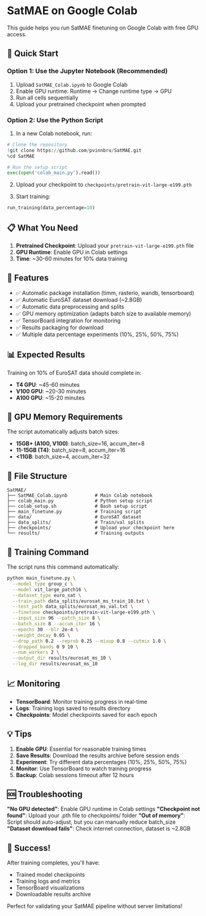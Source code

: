 # SatMAE on Google Colab

This guide helps you run SatMAE finetuning on Google Colab with free GPU access.

## 🚀 Quick Start

### Option 1: Use the Jupyter Notebook (Recommended)
1. Upload `SatMAE_Colab.ipynb` to Google Colab
2. Enable GPU runtime: Runtime → Change runtime type → GPU
3. Run all cells sequentially
4. Upload your pretrained checkpoint when prompted

### Option 2: Use the Python Script
1. In a new Colab notebook, run:
```python
# Clone the repository
!git clone https://github.com/pvinnbru/SatMAE.git
%cd SatMAE

# Run the setup script
exec(open('colab_main.py').read())
```

2. Upload your checkpoint to `checkpoints/pretrain-vit-large-e199.pth`

3. Start training:
```python
run_training(data_percentage=10)
```

## 📋 What You Need

1. **Pretrained Checkpoint**: Upload your `pretrain-vit-large-e199.pth` file
2. **GPU Runtime**: Enable GPU in Colab settings
3. **Time**: ~30-60 minutes for 10% data training

## 🔧 Features

- ✅ Automatic package installation (timm, rasterio, wandb, tensorboard)
- ✅ Automatic EuroSAT dataset download (~2.8GB)
- ✅ Automatic data preprocessing and splits
- ✅ GPU memory optimization (adapts batch size to available memory)
- ✅ TensorBoard integration for monitoring
- ✅ Results packaging for download
- ✅ Multiple data percentage experiments (10%, 25%, 50%, 75%)

## 📊 Expected Results

Training on 10% of EuroSAT data should complete in:
- **T4 GPU**: ~45-60 minutes
- **V100 GPU**: ~20-30 minutes  
- **A100 GPU**: ~15-20 minutes

## 💾 GPU Memory Requirements

The script automatically adjusts batch sizes:
- **15GB+ (A100, V100)**: batch_size=16, accum_iter=8
- **11-15GB (T4)**: batch_size=8, accum_iter=16
- **<11GB**: batch_size=4, accum_iter=32

## 📁 File Structure

```
SatMAE/
├── SatMAE_Colab.ipynb          # Main Colab notebook
├── colab_main.py               # Python setup script
├── colab_setup.sh              # Bash setup script
├── main_finetune.py            # Training script
├── data/                       # EuroSAT dataset
├── data_splits/                # Train/val splits
├── checkpoints/                # Upload your checkpoint here
└── results/                    # Training outputs
```

## 🎯 Training Command

The script runs this command automatically:
```bash
python main_finetune.py \
  --model_type group_c \
  --model vit_large_patch16 \
  --dataset_type euro_sat \
  --train_path data_splits/eurosat_ms_train_10.txt \
  --test_path data_splits/eurosat_ms_val.txt \
  --finetune checkpoints/pretrain-vit-large-e199.pth \
  --input_size 96 --patch_size 8 \
  --batch_size 8 --accum_iter 16 \
  --epochs 30 --blr 2e-4 \
  --weight_decay 0.05 \
  --drop_path 0.2 --reprob 0.25 --mixup 0.8 --cutmix 1.0 \
  --dropped_bands 0 9 10 \
  --num_workers 2 \
  --output_dir results/eurosat_ms_10 \
  --log_dir results/eurosat_ms_10
```

## 📈 Monitoring

- **TensorBoard**: Monitor training progress in real-time
- **Logs**: Training logs saved to results directory
- **Checkpoints**: Model checkpoints saved for each epoch

## 💡 Tips

1. **Enable GPU**: Essential for reasonable training times
2. **Save Results**: Download the results archive before session ends
3. **Experiment**: Try different data percentages (10%, 25%, 50%, 75%)
4. **Monitor**: Use TensorBoard to watch training progress
5. **Backup**: Colab sessions timeout after 12 hours

## 🆘 Troubleshooting

**"No GPU detected"**: Enable GPU runtime in Colab settings
**"Checkpoint not found"**: Upload your .pth file to checkpoints/ folder
**"Out of memory"**: Script should auto-adjust, but you can manually reduce batch_size
**"Dataset download fails"**: Check internet connection, dataset is ~2.8GB

## 🎉 Success!

After training completes, you'll have:
- Trained model checkpoints
- Training logs and metrics
- TensorBoard visualizations
- Downloadable results archive

Perfect for validating your SatMAE pipeline without server limitations!
